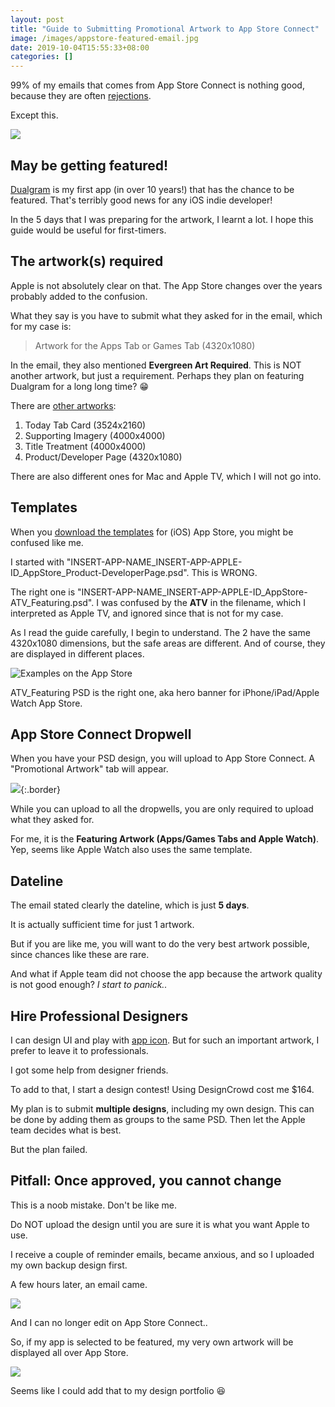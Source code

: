 ```yaml
---
layout: post
title: "Guide to Submitting Promotional Artwork to App Store Connect"
image: /images/appstore-featured-email.jpg
date: 2019-10-04T15:55:33+08:00
categories: []
---
```


99% of my emails that comes from App Store Connect is nothing good, because they are often [rejections](/2019/09/20/i-am-no-longer-surprise-over-app-store-review-rejections/).

Except this.

![](/images/appstore-featured-email.jpg)

## May be getting featured!

[Dualgram](http://dualgram.com) is my first app (in over 10 years!) that has the chance to be featured. That's terribly good news for any iOS indie developer!

In the 5 days that I was preparing for the artwork, I learnt a lot. I hope this guide would be useful for first-timers.

## The artwork(s) required

Apple is not absolutely clear on that. The App Store changes over the years probably added to the confusion.

What they say is you have to submit what they asked for in the email, which for my case is:

> Artwork for the Apps Tab or Games Tab (4320x1080)

In the email, they also mentioned **Evergreen Art Required**. This is NOT another artwork, but just a requirement. Perhaps they plan on featuring Dualgram for a long long time? 😁

There are [other artworks](https://help.apple.com/asc/appspromoart/#/itc380080cd4):

1. Today Tab Card (3524x2160)
2. Supporting Imagery (4000x4000)
3. Title Treatment (4000x4000)
4. Product/Developer Page (4320x1080)

There are also different ones for Mac and Apple TV, which I will not go into.

## Templates

When you [download the templates](https://help.apple.com/asc/appspromoart/#/itc8ff78da56) for (iOS) App Store, you might be confused like me.

I started with "INSERT-APP-NAME_INSERT-APP-APPLE-ID_AppStore_Product-DeveloperPage.psd". This is WRONG.

The right one is "INSERT-APP-NAME_INSERT-APP-APPLE-ID_AppStore-ATV_Featuring.psd". I was confused by the **ATV** in the filename, which I interpreted as Apple TV, and ignored since that is not for my case.

As I read the guide carefully, I begin to understand. The 2 have the same 4320x1080 dimensions, but the safe areas are different. And of course, they are displayed in different places.

![Examples on the App Store](/images/appstore-artworks.jpg)

ATV_Featuring PSD is the right one, aka hero banner for iPhone/iPad/Apple Watch App Store.

## App Store Connect Dropwell

When you have your PSD design, you will upload to App Store Connect. A "Promotional Artwork" tab will appear.

![](/images/appstore-connect-artwork-dropwell.jpg){:.border}

While you can upload to all the dropwells, you are only required to upload what they asked for.

For me, it is the **Featuring Artwork (Apps/Games Tabs and Apple Watch)**. Yep, seems like Apple Watch also uses the same template.

## Dateline

The email stated clearly the dateline, which is just **5 days**.

It is actually sufficient time for just 1 artwork.

But if you are like me, you will want to do the very best artwork possible, since chances like these are rare.

And what if Apple team did not choose the app because the artwork quality is not good enough? _I start to panick.._

## Hire Professional Designers

I can design UI and play with [app icon](/2019/09/20/i-am-no-longer-surprise-over-app-store-review-rejections/). But for such an important artwork, I prefer to leave it to professionals.

I got some help from designer friends.

To add to that, I start a design contest! Using DesignCrowd cost me $164.

My plan is to submit **multiple designs**, including my own design. This can be done by adding them as groups to the same PSD. Then let the Apple team decides what is best.

But the plan failed.

## Pitfall: Once approved, you cannot change

This is a noob mistake. Don't be like me.

Do NOT upload the design until you are sure it is what you want Apple to use.

I receive a couple of reminder emails, became anxious, and so I uploaded my own backup design first.

A few hours later, an email came.

![](/images/appstore-artwork-approved.jpg)

And I can no longer edit on App Store Connect..

So, if my app is selected to be featured, my very own artwork will be displayed all over App Store.

![](/images/Dualgram_1474345188_AppStore-ATV_Featuring.jpg)

Seems like I could add that to my design portfolio 😆

